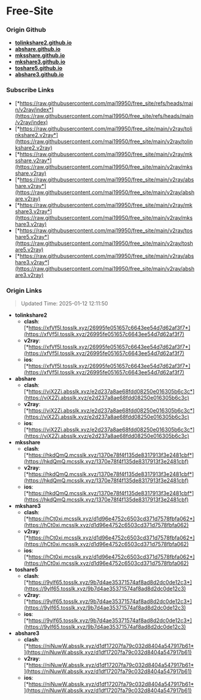 # Free-Site

### Origin Github

- [**tolinkshare2.github.io**](https://github.com/tolinkshare2/tolinkshare2.github.io)
- [**abshare.github.io**](https://github.com/abshare/abshare.github.io)
- [**mksshare.github.io**](https://github.com/mksshare/mksshare.github.io)
- [**mkshare3.github.io**](https://github.com/mkshare3/mkshare3.github.io)
- [**toshare5.github.io**](https://github.com/toshare5/toshare5.github.io)
- [**abshare3.github.io**](https://github.com/abshare3/abshare3.github.io)

### Subscribe Links

- [*https://raw.githubusercontent.com/mai19950/free_site/refs/heads/main/v2ray/index*](https://raw.githubusercontent.com/mai19950/free_site/refs/heads/main/v2ray/index)
- [*https://raw.githubusercontent.com/mai19950/free_site/main/v2ray/tolinkshare2.v2ray*](https://raw.githubusercontent.com/mai19950/free_site/main/v2ray/tolinkshare2.v2ray)
- [*https://raw.githubusercontent.com/mai19950/free_site/main/v2ray/mksshare.v2ray*](https://raw.githubusercontent.com/mai19950/free_site/main/v2ray/mksshare.v2ray)
- [*https://raw.githubusercontent.com/mai19950/free_site/main/v2ray/abshare.v2ray*](https://raw.githubusercontent.com/mai19950/free_site/main/v2ray/abshare.v2ray)
- [*https://raw.githubusercontent.com/mai19950/free_site/main/v2ray/mkshare3.v2ray*](https://raw.githubusercontent.com/mai19950/free_site/main/v2ray/mkshare3.v2ray)
- [*https://raw.githubusercontent.com/mai19950/free_site/main/v2ray/toshare5.v2ray*](https://raw.githubusercontent.com/mai19950/free_site/main/v2ray/toshare5.v2ray)
- [*https://raw.githubusercontent.com/mai19950/free_site/main/v2ray/abshare3.v2ray*](https://raw.githubusercontent.com/mai19950/free_site/main/v2ray/abshare3.v2ray)

### Origin Links

> Updated Time: 2025-01-12 12:11:50

- **tolinkshare2**
  - **clash**: [*https://xfVf5l.tosslk.xyz/26995fe051657c6643ee54d7d62af3f7*](https://xfVf5l.tosslk.xyz/26995fe051657c6643ee54d7d62af3f7)
  - **v2ray**: [*https://xfVf5l.tosslk.xyz/26995fe051657c6643ee54d7d62af3f7*](https://xfVf5l.tosslk.xyz/26995fe051657c6643ee54d7d62af3f7)
  - **ios**: [*https://xfVf5l.tosslk.xyz/26995fe051657c6643ee54d7d62af3f7*](https://xfVf5l.tosslk.xyz/26995fe051657c6643ee54d7d62af3f7)
- **abshare**
  - **clash**: [*https://viX2Zj.absslk.xyz/e2d237a8ae68fdd08250e016305b6c3c*](https://viX2Zj.absslk.xyz/e2d237a8ae68fdd08250e016305b6c3c)
  - **v2ray**: [*https://viX2Zj.absslk.xyz/e2d237a8ae68fdd08250e016305b6c3c*](https://viX2Zj.absslk.xyz/e2d237a8ae68fdd08250e016305b6c3c)
  - **ios**: [*https://viX2Zj.absslk.xyz/e2d237a8ae68fdd08250e016305b6c3c*](https://viX2Zj.absslk.xyz/e2d237a8ae68fdd08250e016305b6c3c)
- **mksshare**
  - **clash**: [*https://hkdQmQ.mcsslk.xyz/1370e78f4f135de8317913f3e2481cbf*](https://hkdQmQ.mcsslk.xyz/1370e78f4f135de8317913f3e2481cbf)
  - **v2ray**: [*https://hkdQmQ.mcsslk.xyz/1370e78f4f135de8317913f3e2481cbf*](https://hkdQmQ.mcsslk.xyz/1370e78f4f135de8317913f3e2481cbf)
  - **ios**: [*https://hkdQmQ.mcsslk.xyz/1370e78f4f135de8317913f3e2481cbf*](https://hkdQmQ.mcsslk.xyz/1370e78f4f135de8317913f3e2481cbf)
- **mkshare3**
  - **clash**: [*https://hCt0xi.mcsslk.xyz/d1d96e4752c6503cd371d7578fbfa062*](https://hCt0xi.mcsslk.xyz/d1d96e4752c6503cd371d7578fbfa062)
  - **v2ray**: [*https://hCt0xi.mcsslk.xyz/d1d96e4752c6503cd371d7578fbfa062*](https://hCt0xi.mcsslk.xyz/d1d96e4752c6503cd371d7578fbfa062)
  - **ios**: [*https://hCt0xi.mcsslk.xyz/d1d96e4752c6503cd371d7578fbfa062*](https://hCt0xi.mcsslk.xyz/d1d96e4752c6503cd371d7578fbfa062)
- **toshare5**
  - **clash**: [*https://9ylf65.tosslk.xyz/9b7d4ae35371574af8ad8d2dc0de12c3*](https://9ylf65.tosslk.xyz/9b7d4ae35371574af8ad8d2dc0de12c3)
  - **v2ray**: [*https://9ylf65.tosslk.xyz/9b7d4ae35371574af8ad8d2dc0de12c3*](https://9ylf65.tosslk.xyz/9b7d4ae35371574af8ad8d2dc0de12c3)
  - **ios**: [*https://9ylf65.tosslk.xyz/9b7d4ae35371574af8ad8d2dc0de12c3*](https://9ylf65.tosslk.xyz/9b7d4ae35371574af8ad8d2dc0de12c3)
- **abshare3**
  - **clash**: [*https://niNuwW.absslk.xyz/d1df17207fa79c032d8404a547917b61*](https://niNuwW.absslk.xyz/d1df17207fa79c032d8404a547917b61)
  - **v2ray**: [*https://niNuwW.absslk.xyz/d1df17207fa79c032d8404a547917b61*](https://niNuwW.absslk.xyz/d1df17207fa79c032d8404a547917b61)
  - **ios**: [*https://niNuwW.absslk.xyz/d1df17207fa79c032d8404a547917b61*](https://niNuwW.absslk.xyz/d1df17207fa79c032d8404a547917b61)

